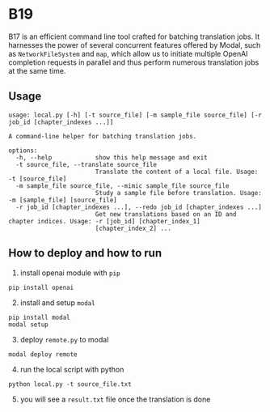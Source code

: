 # B19

B17 is an efficient command line tool crafted for batching translation jobs. It harnesses the power of several concurrent features offered by Modal, such as `NetworkFileSystem` and `map`, which allow us to initiate multiple OpenAI completion requests in parallel and thus perform numerous translation jobs at the same time.

## Usage
```
usage: local.py [-h] [-t source_file] [-m sample_file source_file] [-r job_id [chapter_indexes ...]]

A command-line helper for batching translation jobs.

options:
  -h, --help            show this help message and exit
  -t source_file, --translate source_file
                        Translate the content of a local file. Usage: -t [source_file]
  -m sample_file source_file, --mimic sample_file source_file
                        Study a sample file before translation. Usage: -m [sample_file] [source_file]
  -r job_id [chapter_indexes ...], --redo job_id [chapter_indexes ...]
                        Get new translations based on an ID and chapter indices. Usage: -r [job_id] [chapter_index_1]
                        [chapter_index_2] ...
```

## How to deploy and how to run


1. install openai module with `pip`
```shell
pip install openai
```
2. install and setup `modal`
```shell
pip install modal
modal setup
```
3. deploy `remote.py` to modal
```shell
modal deploy remote
```
4. run the local script with python
```shell
python local.py -t source_file.txt
```
5. you will see a `result.txt` file once the translation is done
